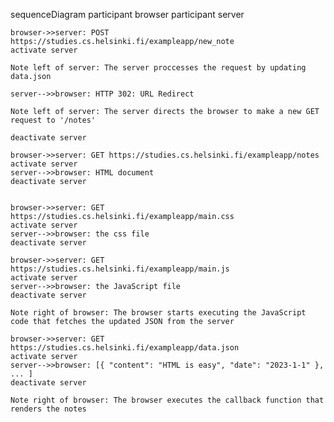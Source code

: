 sequenceDiagram
participant browser
participant server

    browser->>server: POST https://studies.cs.helsinki.fi/exampleapp/new_note
    activate server

    Note left of server: The server proccesses the request by updating data.json

    server-->>browser: HTTP 302: URL Redirect

    Note left of server: The server directs the browser to make a new GET request to '/notes'

    deactivate server

    browser->>server: GET https://studies.cs.helsinki.fi/exampleapp/notes
    activate server
    server-->>browser: HTML document
    deactivate server


    browser->>server: GET https://studies.cs.helsinki.fi/exampleapp/main.css
    activate server
    server-->>browser: the css file
    deactivate server

    browser->>server: GET https://studies.cs.helsinki.fi/exampleapp/main.js
    activate server
    server-->>browser: the JavaScript file
    deactivate server

    Note right of browser: The browser starts executing the JavaScript code that fetches the updated JSON from the server

    browser->>server: GET https://studies.cs.helsinki.fi/exampleapp/data.json
    activate server
    server-->>browser: [{ "content": "HTML is easy", "date": "2023-1-1" }, ... ]
    deactivate server

    Note right of browser: The browser executes the callback function that renders the notes
